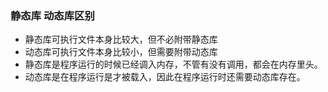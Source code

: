 ### 静态库 动态库区别
* 静态库可执行文件本身比较大，但不必附带静态库
* 动态库可执行文件本身比较小，但需要附带动态库
* 静态库是程序运行的时候已经调入内存，不管有没有调用，都会在内存里头。
* 动态库是在程序运行是才被载入，因此在程序运行时还需要动态库存在。
